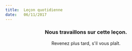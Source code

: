 ```yaml
---
title:  Leçon quotidienne
date:   06/11/2017
---
```


### <center>Nous travaillons sur cette leçon.</center>
<center>Revenez plus tard, s'il vous plaît.</center>